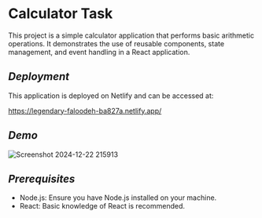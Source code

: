 # Calculator Task 
This project is a simple calculator application that performs basic arithmetic operations. It demonstrates the use of reusable components, state management, and event handling in a React application.
## *Deployment* 
This application is deployed on Netlify and can be accessed at: 

https://legendary-faloodeh-ba827a.netlify.app/ 


## *Demo*
![Screenshot 2024-12-22 215913](https://github.com/user-attachments/assets/9158da91-5661-4cc9-b2e2-0a5a7d8c2a30)
## *Prerequisites*
- Node.js: Ensure you have Node.js installed on your machine.
- React: Basic knowledge of React is recommended.
